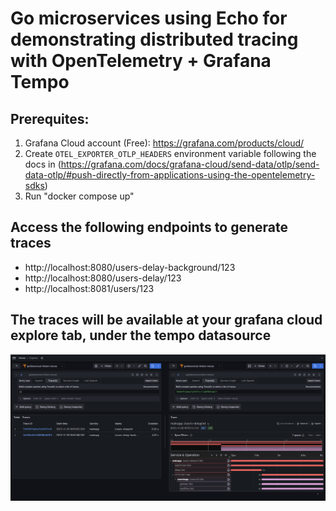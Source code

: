 # Go microservices using Echo for demonstrating distributed tracing with OpenTelemetry + Grafana Tempo

## Prerequites:

1. Grafana Cloud account (Free): https://grafana.com/products/cloud/
2. Create `OTEL_EXPORTER_OTLP_HEADERS` environment variable following the docs in (https://grafana.com/docs/grafana-cloud/send-data/otlp/send-data-otlp/#push-directly-from-applications-using-the-opentelemetry-sdks)
3. Run "docker compose up"

## Access the following endpoints to generate traces

- http://localhost:8080/users-delay-background/123
- http://localhost:8080/users-delay/123
- http://localhost:8081/users/123

## The traces will be available at your grafana cloud explore tab, under the tempo datasource

![Grafana screenshot](grafana-screenshot.PNG)
